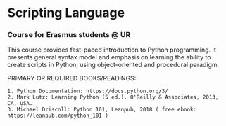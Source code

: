 # Scripting Language

### Course for Erasmus students @ UR

This course provides fast-paced introduction to Python programming. It presents general syntax model and emphasis on learning the ability to create scripts in Python, using object-oriented and procedural paradigm.  


PRIMARY OR REQUIRED BOOKS/READINGS:

    1. Python Documentation: https://docs.python.org/3/
    2. Mark Lutz: Learning Python (5 ed.). O'Reilly & Associates, 2013, CA, USA.
    3. Michael Driscoll: Python 101, Leanpub, 2018 ( free ebook: https://leanpub.com/python_101 )
